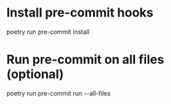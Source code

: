 # Install pre-commit hooks

poetry run pre-commit install

# Run pre-commit on all files (optional)

poetry run pre-commit run --all-files
